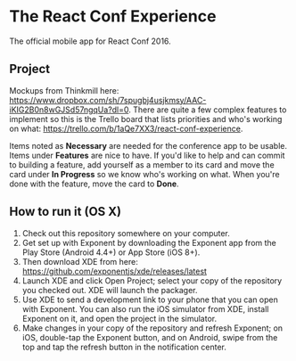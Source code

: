 # The React Conf Experience
The official mobile app for React Conf 2016.

## Project

Mockups from Thinkmill here: https://www.dropbox.com/sh/7spugbj4usjkmsy/AAC-iKIG2B0n8wGJSd57ngqUa?dl=0. There are quite a few complex features to implement so this is the Trello board that lists priorities and who's working on what: https://trello.com/b/1aQe7XX3/react-conf-experience.

Items noted as **Necessary** are needed for the conference app to be usable. Items under **Features** are nice to have. If you'd like to help and can commit to building a feature, add yourself as a member to its card and move the card under **In Progress** so we know who's working on what. When you're done with the feature, move the card to **Done**.

## How to run it (OS X)

1. Check out this repository somewhere on your computer.
2. Get set up with Exponent by downloading the Exponent app from the Play Store (Android 4.4+) or App Store (iOS 8+).
3. Then download XDE from here: https://github.com/exponentjs/xde/releases/latest
4. Launch XDE and click Open Project; select your copy of the repository you checked out. XDE will launch the packager.
5. Use XDE to send a development link to your phone that you can open with Exponent. You can also run the iOS simulator from XDE, install Exponent on it, and open the project in the simulator.
6. Make changes in your copy of the repository and refresh Exponent; on iOS, double-tap the Exponent button, and on Android, swipe from the top and tap the refresh button in the notification center.
